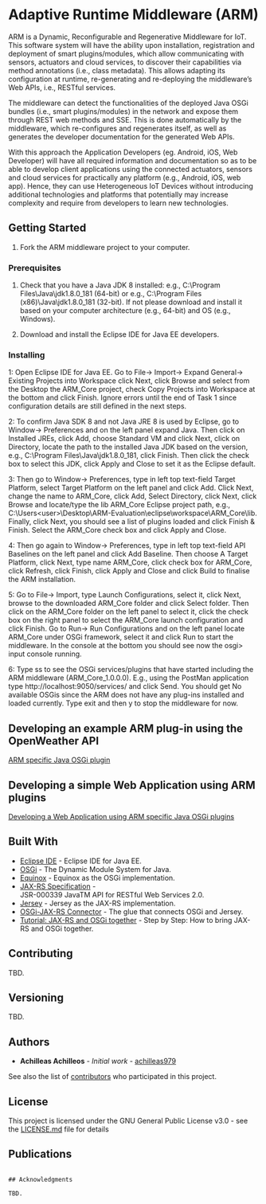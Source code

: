 # Adaptive Runtime Middleware (ARM)

ARM is a Dynamic, Reconfigurable and Regenerative Middleware for IoT. This software system will have the ability upon installation, registration and deployment of smart plugins/modules, which allow communicating with sensors, actuators and cloud services, to discover their capabilities via method annotations (i.e., class metadata). This allows adapting its configuration at runtime, re-generating and re-deploying the middleware’s Web APIs, i.e., RESTful services.

The middleware can detect the functionalities of the deployed Java OSGi bundles (i.e., smart plugins/modules) in the network and expose them through REST web methods and SSE. This is done automatically by the middleware, which re-configures and regenerates itself, as well as generates the developer documentation for the generated Web APIs. 

With this approach the Application Developers (eg. Android, iOS, Web Developer) will have all required information and documentation so as to be able to develop client applications using the connected actuators, sensors and cloud services for practically any platform (e.g., Android, iOS, web app). Hence, they can use Heterogeneous  IoT Devices without introducing additional technologies and platforms that potentially may increase complexity and require from developers to learn new technologies.

## Getting Started

1. Fork the ARM middleware project to your computer.

### Prerequisites

1. Check that you have a Java JDK 8 installed: e.g., C:\Program Files\Java\jdk1.8.0_181 (64-bit) or e.g., C:\Program Files (x86)\Java\jdk1.8.0_181 (32-bit). If not please download and install it based on your computer architecture (e.g., 64-bit) and OS (e.g., Windows).

2. Download and install the Eclipse IDE for Java EE developers.  

### Installing

1: Open Eclipse IDE for Java EE. Go to File-> Import-> Expand General-> Existing Projects into Workspace click Next, click Browse and select from the Desktop the ARM_Core project, check Copy Projects into Workspace at the bottom and click Finish. Ignore errors until the end of Task 1 since configuration details are still defined in the next steps. 

2: To confirm Java SDK 8 and not Java JRE 8 is used by Eclipse, go to Window-> Preferences and on the left panel expand Java. Then click on Installed JREs, click Add, choose Standard VM and click Next, click on Directory, locate the path to the installed Java JDK based on the version, e.g., C:\Program Files\Java\jdk1.8.0_181\, click Finish. Then click the check box to select this JDK, click Apply and Close to set it as the Eclipse default.    

3: Then go to Window-> Preferences, type in left top text-field Target Platform, select Target Platform on the left panel and click Add. Click Next, change the name to ARM_Core, click Add, Select Directory, click Next, click Browse and locate/type the lib ARM_Core Eclipse project path, e.g., C:\Users\<user>\Desktop\ARM-Evaluation\eclipse\workspace\ARM_Core\lib. Finally, click Next, you should see a list of plugins loaded and click Finish & Finish. Select the ARM_Core check box and click Apply and Close. 

4: Then go again to Window-> Preferences, type in left top text-field API Baselines on the left panel and click Add Baseline. Then choose A Target Platform, click Next, type name ARM_Core, click check box for ARM_Core, click Refresh, click Finish, click Apply and Close and click Build to finalise the ARM installation. 

5: Go to File-> Import, type Launch Configurations, select it, click Next, browse to the downloaded ARM_Core folder and click Select folder. Then click on the ARM_Core folder on the left panel to select it, click the check box on the right panel to select the ARM_Core launch configuration and click Finish. Go to Run-> Run Configurations and on the left panel locate ARM_Core under OSGi framework, select it and click Run to start the middleware. In the console at the bottom you should see now the osgi> input console running. 

6: Type ss to see the OSGi services/plugins that have started including the ARM middleware (ARM_Core_1.0.0.0). E.g., using the PostMan application type http://localhost:9050/services/ and click Send. You should get No available OSGis since the ARM does not have any plug-ins installed and loaded currently. Type exit and then y to stop the middleware for now.

## Developing an example ARM plug-in using the OpenWeather API

[ARM specific Java OSGi plugin](docs/creating-arm-plugin.md)



## Developing a simple Web Application using ARM plugins

[Developing a Web Application using ARM specific Java OSGi plugins](docs/creating-a-webapp.md)

## Built With

* [Eclipse IDE](https://www.osgi.org/) - Eclipse IDE for Java EE.
* [OSGi](https://www.osgi.org/) - The Dynamic Module System for Java.
* [Equinox](http://www.eclipse.org/equinox/) -  Equinox as the OSGi implementation.
* [JAX-RS Specification](http://download.oracle.com/otndocs/jcp/jaxrs-2_0-fr-eval-spec/index.html) - 	
JSR-000339 JavaTM API for RESTful Web Services 2.0.
* [Jersey](https://jersey.github.io/) - Jersey as the JAX-RS implementation.
* [OSGi-JAX-RS Connector](https://github.com/hstaudacher/osgi-jax-rs-connector) - The glue that connects OSGi and Jersey.
* [Tutorial: JAX-RS and OSGi together](https://eclipsesource.com/blogs/2014/02/04/step-by-step-how-to-bring-jax-rs-and-osgi-together/) - Step by Step: How to bring JAX-RS and OSGi together.

## Contributing

TBD.

## Versioning

TBD.

## Authors

* **Achilleas Achilleos** - *Initial work* - [achilleas979](https://github.com/echilleas979)

See also the list of [contributors](https://github.com/your/project/contributors) who participated in this project.

## License

This project is licensed under the GNU General Public License v3.0 - see the [LICENSE.md](LICENSE.md) file for details

## Publications
```1. Achilleas Achilleos, Kyriaki Georgiou, Christos Markides, Andreas Constantinides and George Papadopoulos, "Adaptive Runtime Middleware: Everything as a Service",	9th International Conference on Computational Collective Intelligence, (ICCI 2017), Springer.

## Acknowledgments

TBD.
